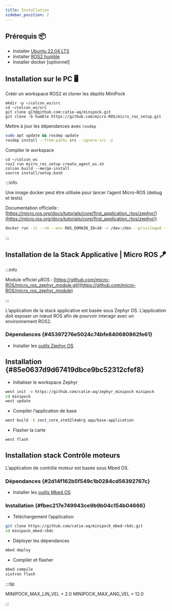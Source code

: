 ```yaml
---
title: Installation
sidebar_position: 2
---
```


## Prérequis 📦

- Installer [Ubuntu 22.04 LTS](https://ubuntu.com/download/raspberry-pi)
- Installer [ROS2 humble](https://docs.ros.org/en/humble/Installation.html)
- Installer docker [optionnel]

## Installation sur le PC 🖥

Créér un workspace ROS2 et cloner les dépôts MiniPock

```shell
mkdir -p ~/colcon_ws/src
cd ~/colcon_ws/src
git clone git@github.com:catie-aq/minipock.git
git clone -b humble https://github.com/micro-ROS/micro_ros_setup.git
```

Mettre à jour les dépendances avec `rosdep`

```bash
sudo apt update && rosdep update
rosdep install --from-paths src --ignore-src -y
```

Compiler le workspace

```shell
cd ~/colcon_ws
ros2 run micro_ros_setup create_agent_ws.sh
colcon build --merge-install
source install/setup.bash
```

:::info

Une image docker peut être utilisée pour lancer l’agent Micro-ROS (debug et tests)

Documentation officielle : [https://micro.ros.org/docs/tutorials/core/first_application_rtos/zephyr/](https://micro.ros.org/docs/tutorials/core/first_application_rtos/zephyr/)

```bash
docker run -it --rm --env ROS_DOMAIN_ID=10 -v /dev:/dev --privileged --net=host microros/micro-ros-agent:humble serial --dev /dev/ttyUSB0 --baudrate 460800 -v6
```

:::

## Installation de la Stack Applicative | Micro ROS 🪁

:::info

Module officiel µROS : [https://github.com/micro-ROS/micro_ros_zephyr_module.git](https://github.com/micro-ROS/micro_ros_zephyr_module)

:::

L’application de la stack applicative est basée sous Zephyr OS. L’application doit exposer un nœud ROS afin de pourvoir interagir avec un environnement ROS2.

### Dépendances {#45397276e5024c74bfe840680862fe61}

- Installer les [outils Zephyr OS](https://docs.zephyrproject.org/latest/develop/getting_started/index.html)

## Installation {#85e0637d9d67419dbce9bc52312cfef8}

- Initialiser le workspace Zephyr

```bash
west init -m https://github.com/catie-aq/zephyr_minipock minipock
cd minipock
west update
```

- Compiler l’application de base

```bash
west build -b zest_core_stm32l4a6rg app/base-application
```

- Flasher la carte

```bash
west flash
```

## Installation stack Contrôle moteurs 

L’application de contrôle moteur est basée sous Mbed OS.

### Dépendances {#2d14f162b5f549c1b0284cd56392767c}

- Installer les [outils Mbed OS](https://6tron.catie-lab.net/ressources_logicielles/mbed/)

### Installation {#fbec217e749943ce9b9b04c154b04666}

- Téléchargement l’application

```bash
git clone https://github.com/catie-aq/minipock_mbed-rbdc.git
cd minipock_mbed-rbdc
```

- Déployer les dépendances

```bash
mbed deploy
```

- Compiler et flasher

```bash
mbed compile
sixtron flash
```

:::tip

MINIPOCK_MAX_LIN_VEL = 2.0
MINIPOCK_MAX_ANG_VEL = 12.0

:::